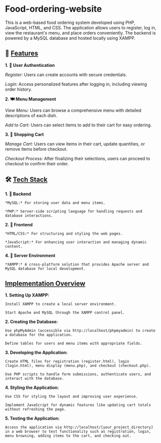 # Food-ordering-website

This is a web-based food ordering system developed using PHP, JavaScript, HTML, and CSS. The application allows users to register, log in, view the restaurant's menu, and place orders conveniently. The backend is powered by a MySQL database and hosted locally using XAMPP.


## **🌟 <ins>Features</ins>**

**1. 🔐 User Authentication**

   *Register:* Users can create accounts with secure credentials.

   *Login:* Access personalized features after logging in, including viewing order history.

**2. 🍽️ Menu Management**

   *View Menu:* Users can browse a comprehensive menu with detailed descriptions of each dish.

   *Add to Cart:* Users can select items to add to their cart for easy ordering.

**3. 🛒 Shopping Cart**

   *Manage Cart:* Users can view items in their cart, update quantities, or remove items before checkout.

   *Checkout Process:* After finalizing their selections, users can proceed to checkout to confirm their order.

## 🛠️ **<ins>Tech Stack</ins>**

**1. 🔗 Backend**

    *MySQL:* For storing user data and menu items.

    *PHP:* Server-side scripting language for handling requests and database interactions.

**2. 🔗 Frontend**

    *HTML/CSS:* For structuring and styling the web pages.

    *JavaScript:* For enhancing user interaction and managing dynamic content.

**4. 🔗 Server Environment**

    *XAMPP:* A cross-platform solution that provides Apache server and MySQL database for local development.


## **<ins>Implementation Overview</ins>**

**1. Setting Up XAMPP:**

    Install XAMPP to create a local server environment.
    
    Start Apache and MySQL through the XAMPP control panel.

**2. Creating the Database:**

    Use phpMyAdmin (accessible via http://localhost/phpmyadmin) to create a database for the application.

    Define tables for users and menu items with appropriate fields.

**3. Developing the Application:**

    Create HTML files for registration (register.html), login (login.html), menu display (menu.php), and checkout (checkout.php).

    Use PHP scripts to handle form submissions, authenticate users, and interact with the database.

**4. Styling the Application:**

    Use CSS for styling the layout and improving user experience.
    
    Implement JavaScript for dynamic features like updating cart totals without refreshing the page.

**5. Testing the Application:**

    Access the application via http://localhost/[your_project_directory] in a web browser to test functionality such as registration, login, menu browsing, adding items to the cart, and checking out.

